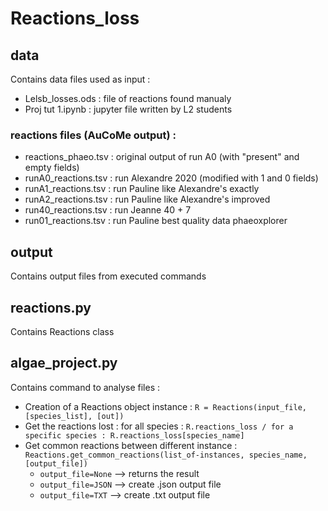 # Reactions_loss

## data

Contains data files used as input :

- Lelsb_losses.ods : file of reactions found manualy
- Proj tut 1.ipynb : jupyter file written by L2 students 

### reactions files (AuCoMe output) :

- reactions_phaeo.tsv : original output of run A0 (with "present" and empty fields)
- runA0_reactions.tsv : run Alexandre 2020 (modified with 1 and 0 fields)
- runA1_reactions.tsv : run Pauline like Alexandre's exactly
- runA2_reactions.tsv : run Pauline like Alexandre's improved
- run40_reactions.tsv : run Jeanne 40 + 7
- run01_reactions.tsv : run Pauline best quality data phaeoxplorer

## output

Contains output files from executed commands

## reactions.py

Contains Reactions class

## algae_project.py

Contains command to analyse files :

- Creation of a Reactions object instance : 
```R = Reactions(input_file, [species_list], [out])```
- Get the reactions lost : for all species : 
```R.reactions_loss / for a specific species : R.reactions_loss[species_name]```
- Get common reactions between different instance : 
```Reactions.get_common_reactions(list_of-instances, species_name, [output_file])```
  - ```output_file=None``` --> returns the result
  - ```output_file=JSON``` --> create .json output file
  - ```output_file=TXT```  --> create .txt  output file

